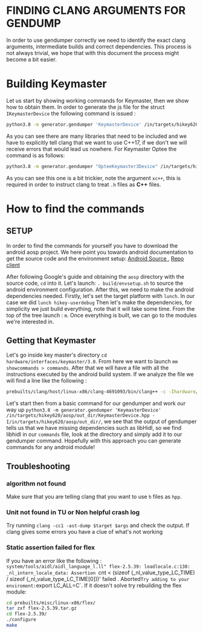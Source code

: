 # FINDING CLANG ARGUMENTS FOR GENDUMP
In order to use gendumper correctly we need to identify the exact clang arguments, intermediate builds and correct dependencies. This process is not always trivial, we hope that with this document the process might become a bit easier. 

# Building Keymaster
Let us start by showing working commands for Keymaster, then we show how to obtain them. In order to generate the js file for the struct `IKeymasterDevice` the following command is issued : 
```bash
python3.8 -m generator.gendumper 'KeymasterDevice' /in/targets/hikey620/aosp/out_dir/KeymasterDevice.hpp -I/in/targets/hikey620/aosp/out_dir/ -I/in/targets/hikey620/aosp/system/libhidl/base/include/  -I/in/targets/hikey620/aosp/system/core/libcutils/include/  -I/in/targets/hikey620/aosp/system/core/libutils/include/  -I/in/targets/hikey620/aosp/system/libfmq/base/ -std=c++17  > newDump.js
```
As you can see there are many libraries that need to be included and we have to explicitly tell clang that we want to use C++17, if we don't we will receive errors that would lead us nowhere.
For Keymaster Optee the command is as follows:
```bash
python3.8 -m generator.gendumper "OpteeKeymaster3Device" /in/targets/hikey620/aosp/external/apps/keymaster/include/optee_keymaster/optee_keymaster3_device.h -I/in/targets/hikey620/aosp/out_dir/ -I/in/targets/hikey620/aosp/system/libhidl/base/include/  -I/in/targets/hikey620/aosp/system/core/libcutils/include/  -I/in/targets/hikey620/aosp/system/core/libutils/include/  -I/in/targets/hikey620/aosp/system/libfmq/base/ -I/in/targets/hikey620/aosp/external/apps/keymaster/include/ -I/in/targets/hikey620/aosp/system/keymaster/include  -I/in/targets/hikey620/aosp/hardware/libhardware/include/  -xc++  -std=c++17 > gendump_opteeKeymaster.js
```
As you can see this one is a bit trickier, note the argument `xc++`, this is required in order to instruct clang to treat `.h` files as **C++** files.

# How to find the commands
## SETUP 
In order to find the commands for yourself you have to download the android aosp project. We here point you towards android documentation to get the source code and the environment setup: [Android Source ](https://source.android.com/docs/setup/download), [Repo client](https://source.android.com/docs/setup/download/downloading) 

After following Google's guide and obtaining the `aosp` directory with the source code, `cd` into it. Let's launch:
`. build/envsetup.sh` to source the android environment configuration.
After this, we need to make the android dependencies needed. Firstly, let's set the target platform with `lunch`. In our case we did `lunch hikey-userdebug` Then let's make the dependencies, for simplicity we just build everything, note that it will take some time. From the top of the tree launch : `m`. 
Once everything is built, we can go to the modules we're interested in.
## Getting that Keymaster
Let's go inside key master's directory `cd hardware/interfaces/keymaster/3.0`. From here we want to launch `mm showcommands > commands`. After that we will have a file with all the instructions executed by the android build system. If we analyze the file we will find a line like the following : 
```bash
prebuilts/clang/host/linux-x86/clang-4691093/bin/clang++ -c -Ihardware/interfaces/keymaster/3.0 -mthumb -Os -fomit-frame-pointer -DANDROID -fmessage-length=0 -W -Wall -Wno-unused -Winit-self -Wpointer-arith -no-canonical-prefixes -DNDEBUG -UDEBUG -fno-exceptions -Wno-multichar -O2 -g -fno-strict-aliasing -fdebug-prefix-map=/proc/self/cwd= -D__compiler_offsetof=__builtin_offsetof -Werror=int-conversion -Wno-reserved-id-macro -Wno-format-pedantic -Wno-unused-command-line-argument -fcolor-diagnostics -Wno-expansion-to-defined -Wno-zero-as-null-pointer-constant -fdebug-prefix-map=$PWD/= -ffunction-sections -fdata-sections -fno-short-enums -funwind-tables -fstack-protector-strong -Wa,--noexecstack -D_FORTIFY_SOURCE=2 -Wstrict-aliasing=2 -Werror=return-type -Werror=non-virtual-dtor -Werror=address -Werror=sequence-point -Werror=date-time -Werror=format-security -nostdlibinc -msoft-float -march=armv7-a -mfloat-abi=softfp -mfpu=neon  -Isystem/libhidl/adapter/include -Isystem/libhidl/base/include -Isystem/core/libcutils/include -Isystem/core/libutils/include -Isystem/core/libbacktrace/include -Isystem/core/liblog/include -Isystem/core/libsystem/include -Isystem/libhidl/transport/include -Iout/soong/.intermediates/system/libhidl/transport/manager/1.0/android.hidl.manager@1.0_genc++_headers/gen -Iout/soong/.intermediates/system/libhidl/transport/manager/1.1/android.hidl.manager@1.1_genc++_headers/gen -Iout/soong/.intermediates/system/libhidl/transport/base/1.0/android.hidl.base@1.0_genc++_headers/gen -Iout/soong/.intermediates/system/libhidl/transport/base/1.0/android.hidl.base@1.0-adapter-helper_genc++_headers/gen -Isystem/libhwbinder/include -Isystem/core/base/include -Iout/soong/.intermediates/hardware/interfaces/keymaster/3.0/android.hardware.keymaster@3.0_genc++_headers/gen -Iexternal/libcxx/include -Iexternal/libcxxabi/include -Iout/soong/.intermediates/hardware/interfaces/keymaster/3.0/android.hardware.keymaster@3.0-adapter-helper_genc++/gen -Iout/soong/.intermediates/hardware/interfaces/keymaster/3.0/android.hardware.keymaster@3.0-adapter-helper_genc++_headers/gen -Isystem/core/include -Isystem/media/audio/include -Ihardware/libhardware/include -Ihardware/libhardware_legacy/include -Ihardware/ril/include -Ilibnativehelper/include -Iframeworks/native/include -Iframeworks/native/opengl/include -Iframeworks/av/include -isystem bionic/libc/include -isystem bionic/libc/kernel/uapi -isystem bionic/libc/kernel/uapi/asm-arm -isystem bionic/libc/kernel/android/scsi -isystem bionic/libc/kernel/android/uapi -Ilibnativehelper/include_jni -Wall -Werror -Wextra-semi -D__ANDROID_DEBUGGABLE__ -target arm-linux-androideabi -Bprebuilts/gcc/linux-x86/arm/arm-linux-androideabi-4.9/arm-linux-androideabi/bin -DANDROID_STRICT -fPIC -D_USING_LIBCXX -std=gnu++14 -Wsign-promo -Wno-inconsistent-missing-override -Wno-null-dereference -D_LIBCPP_ENABLE_THREAD_SAFETY_ANNOTATIONS -Wno-thread-safety-negative -Wno-gnu-include-next -fvisibility-inlines-hidden -fno-rtti  -Werror=int-to-pointer-cast -Werror=pointer-to-int-cast -Werror=address-of-temporary -Werror=return-type -Wno-tautological-constant-compare -Wno-null-pointer-arithmetic -Wno-enum-compare -Wno-enum-compare-switch -MD -MF 'out/soong/.intermediates/hardware/interfaces/keymaster/3.0/android.hardware.keymaster@3.0-adapter-helper/android_arm_armv7-a-neon_core_static/obj/.intermediates/hardware/interfaces/keymaster/3.0/android.hardware.keymaster@3.0-adapter-helper_genc++/gen/android/hardware/keymaster/3.0/AKeymasterDevice.o'.d -o 'out/soong/.intermediates/hardware/interfaces/keymaster/3.0/android.hardware.keymaster@3.0-adapter-helper/android_arm_armv7-a-neon_core_static/obj/.intermediates/hardware/interfaces/keymaster/3.0/android.hardware.keymaster@3.0-adapter-helper_genc++/gen/android/hardware/keymaster/3.0/AKeymasterDevice.o' 'out/soong/.intermediates/hardware/interfaces/keymaster/3.0/android.hardware.keymaster@3.0-adapter-helper_genc++/gen/android/hardware/keymaster/3.0/AKeymasterDevice.cpp'
```
Let's start then from a basic command for our gendumper and work our way up 
`python3.8 -m generator.gendumper 'KeymasterDevice' /in/targets/hikey620/aosp/out_dir/KeymasterDevice.hpp -I/in/targets/hikey620/aosp/out_dir/`, we see that the output of gendumper tells us that we have missing dependencies such as libHidl, so we find libhidl in our `commands` file, look at the directory and simply add it to our gendumper command. Hopefully with this approach you can generate commands for any android module!

## Troubleshooting
### algorithm not found
Make sure that you are telling clang that you want to use `h` files as `hpp`.
### Unit not found in TU or Non helpful crash log
Try running `clang -cc1 -ast-dump $target $args` and check the output. If clang gives some errors you have a clue of what's not working 
### Static assertion failed for flex 
If you have an error like the following : 
`system/tools/aidl/aidl_language_l.ll" flex-2.5.39: loadlocale.c:130: _nl_intern_locale_data: Assertion `cnt < (sizeof (_nl_value_type_LC_TIME) / sizeof (_nl_value_type_LC_TIME[0]))' failed . Aborted`
Try adding to your enviroment: `export LC_ALL=C`.
If it doesn't solve try rebuilding the flex module:
```bash
cd prebuilts/misc/linux-x86/flex/
tar zxf flex-2.5.39.tar.gz
cd flex-2.5.39/
./configure
make
```
